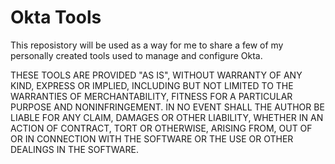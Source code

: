 # Okta Tools
 This reposistory will be used as a way for me to share a few of my personally created tools used to manage and configure Okta.
 
 
THESE TOOLS ARE PROVIDED "AS IS", WITHOUT WARRANTY OF ANY KIND, EXPRESS OR
IMPLIED, INCLUDING BUT NOT LIMITED TO THE WARRANTIES OF MERCHANTABILITY,
FITNESS FOR A PARTICULAR PURPOSE AND NONINFRINGEMENT. IN NO EVENT SHALL
THE AUTHOR BE LIABLE FOR ANY CLAIM, DAMAGES OR OTHER LIABILITY, WHETHER 
IN AN ACTION OF CONTRACT, TORT OR OTHERWISE, ARISING FROM, OUT OF OR IN
CONNECTION WITH THE SOFTWARE OR THE USE OR OTHER DEALINGS IN THE SOFTWARE.
